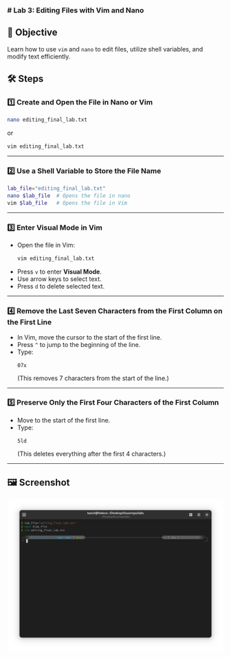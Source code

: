 ### **# Lab 3: Editing Files with Vim and Nano**  

## 📌 Objective  
Learn how to use `vim` and `nano` to edit files, utilize shell variables, and modify text efficiently.  

## 🛠️ Steps  

### 1️⃣ **Create and Open the File in Nano or Vim**  
```bash
nano editing_final_lab.txt
```
or  
```bash
vim editing_final_lab.txt
```

---

### 2️⃣ **Use a Shell Variable to Store the File Name**  
```bash
lab_file="editing_final_lab.txt"
nano $lab_file  # Opens the file in nano
vim $lab_file   # Opens the file in Vim
```

---

### 3️⃣ **Enter Visual Mode in Vim**  
- Open the file in Vim:  
  ```bash
  vim editing_final_lab.txt
  ```
- Press `v` to enter **Visual Mode**.  
- Use arrow keys to select text.  
- Press `d` to delete selected text.  

---

### 4️⃣ **Remove the Last Seven Characters from the First Column on the First Line**  
- In Vim, move the cursor to the start of the first line.  
- Press `^` to jump to the beginning of the line.  
- Type:  
  ```
  07x
  ```
  (This removes 7 characters from the start of the line.)  

---

### 5️⃣ **Preserve Only the First Four Characters of the First Column**  
- Move to the start of the first line.  
- Type:  
  ```
  5ld
  ```
  (This deletes everything after the first 4 characters.)  

---

## 🖼️ **Screenshot**  
![Lab 3 Screenshot](lab3.png)  

